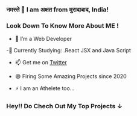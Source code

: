 ### नमस्ते 👋 I am अक्षत from मुरादाबाद, India!
### Look Down To Know More About ME !


- 🔭 I’m a Web Developer

 -🌱 Currently Studying: .React JSX and Java Script

- 📫 Get me on  [Twitter](https://twitter.com/hawkeye_pirate_)

- 😄 Firing Some Amazing Projects since 2020

- ⚡  I am an Athelete too...

### Hey!! Do Chech Out My Top Projects  ↓ 
